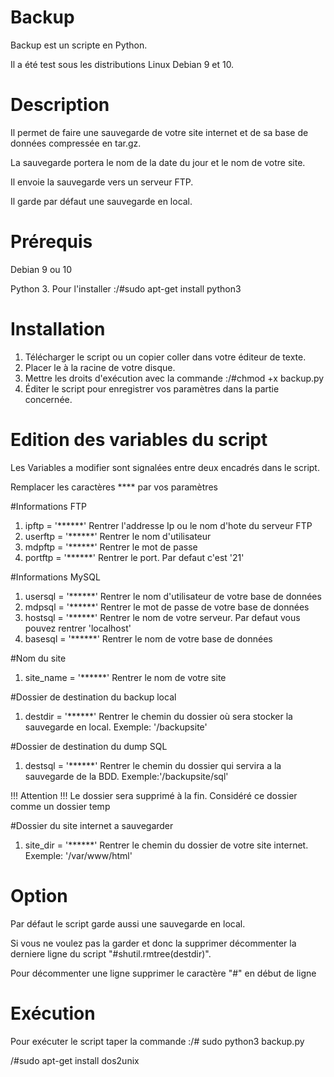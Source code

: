 # Backup
Backup est un scripte en Python.

Il a été test sous les distributions Linux Debian 9 et 10.


# Description
Il permet de faire une sauvegarde de votre site internet et de sa base de données compressée en tar.gz.

La sauvegarde portera le nom de la date du jour et le nom de votre site.

Il envoie la sauvegarde vers un serveur FTP.

Il garde par défaut une sauvegarde en local.


# Prérequis
Debian 9 ou 10

Python 3. Pour l'installer :/#sudo apt-get install python3

# Installation
1) Télécharger le script ou un copier coller dans votre éditeur de texte.
2) Placer le à la racine de votre disque.
3) Mettre les droits d'exécution avec la commande :/#chmod +x backup.py
4) Éditer le script pour enregistrer vos paramètres dans la partie concernée.

# Edition des variables du script
Les Variables a modifier sont signalées entre deux encadrés dans le script.

Remplacer les caractères **** par vos paramètres

#Informations FTP
1) ipftp = '******'     Rentrer l'addresse Ip ou le nom d'hote du serveur FTP
2) userftp = '******'     Rentrer le nom d'utilisateur 
3) mdpftp = '******'    Rentrer le mot de passe
4) portftp = '******'     Rentrer le port. Par defaut c'est '21'

#Informations MySQL
1) usersql = '******'   Rentrer le nom d'utilisateur de votre base de données
2) mdpsql = '******'    Rentrer le mot de passe de votre base de données
3) hostsql = '******'   Rentrer le nom de votre serveur. Par defaut vous pouvez rentrer 'localhost'
4) basesql = '******'   Rentrer le nom de votre base de données

#Nom du site 
1) site_name = '******'    Rentrer le nom de votre site

#Dossier de destination du backup local 
1) destdir = '******' Rentrer le chemin du dossier où sera stocker la sauvegarde en local. Exemple: '/backupsite'     

#Dossier de destination du dump SQL
1) destsql = '******' Rentrer le chemin du dossier qui servira a la sauvegarde de la BDD. Exemple:'/backupsite/sql'

!!! Attention !!! Le dossier sera supprimé à la fin. Considéré ce dossier comme un dossier temp

#Dossier du site internet a sauvegarder 
1) site_dir = '******' Rentrer le chemin du dossier de votre site internet. Exemple: '/var/www/html'

# Option
Par défaut le script garde aussi une sauvegarde en local. 

Si vous ne voulez pas la garder et donc la supprimer décommenter la derniere ligne du script "#shutil.rmtree(destdir)".

Pour décommenter une ligne supprimer le caractère "#" en début de ligne


# Exécution
Pour exécuter le script taper la commande :/# sudo python3 backup.py



/#sudo apt-get install dos2unix

